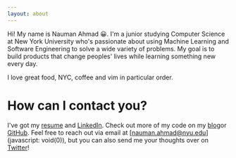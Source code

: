 ```yaml
---
layout: about
---
```


Hi! My name is Nauman Ahmad 😀. I'm a junior studying Computer Science at New York University who's passionate about using Machine Learning and Software Engineering to solve a wide variety of problems. My goal is to build products that change peoples' lives while learning something new every day.

I love great food, NYC, coffee and vim in particular order.

# How can I contact you?
I've got my [resume](http://bit.ly/dataframing-resume) and [LinkedIn](https://linkedin.com/in/dataframing). Check out more of my code on my [blog](/)or [GitHub](https://www.github.com/itsnauman). Feel free to reach out via email at [nauman.ahmad@nyu.edu](javascript: void(0)), but you can also send me your thoughts over on [Twitter](https://twitter.com/naumanio)!
